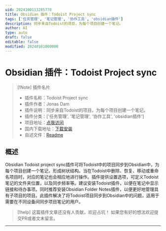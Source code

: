 ```yaml
---
uid: 2024100113285770
title: Obsidian 插件：Todoist Project sync
tags: ['任务管理', '笔记管理', '协作工具', 'obsidian插件']
description: 同步来自Todoist的项目，为每个项目创建一个笔记。
author: AI
type: auto
draft: false
editable: false
modified: 20240101000000
---
```


# Obsidian 插件：Todoist Project sync

> [!Note] 插件名片
> - 插件名称：Todoist Project sync
> - 插件作者：Jonas Dam
> - 插件说明：同步来自Todoist的项目，为每个项目创建一个笔记。
> - 插件分类：['任务管理', '笔记管理', '协作工具', 'obsidian插件']
> - 项目地址：[点我访问](https://github.com/stuporfly/ObsidianTodoistProjects)
> - 国内下载地址：[下载安装](https://pkmer.cn/products/plugin/pluginMarket/?todoistprojectsync)
> - 自述文件：[Readme](https://ghproxy.net/https://raw.githubusercontent.com/stuporfly/ObsidianTodoistProjects/master/README.md)



## 概述

Obsidian Todoist project sync插件可将Todoist中的项目同步到Obsidian中，为每个项目创建一个笔记，形成树状结构。当在Todoist中删除、恢复、移动或重命名项目时，对应的笔记也会相应地进行操作。插件提供设置选项，可定义Todoist笔记的文件夹位置，以及同步频率等。建议安装Todoist插件，以便在笔记中显示链接和待办事项。同时推荐安装Obsidian Folder Notes插件，以便更好地管理具有子项目的项目。此插件解决了将Todoist项目同步到Obsidian中的问题，适用于需要在不同设备间同步项目笔记的用户。


> [!help] 
> 这篇插件文章还没有人贡献，欢迎占坑！
> 如果您有好的想法欢迎提交PR或者文末留言。
> 

---



